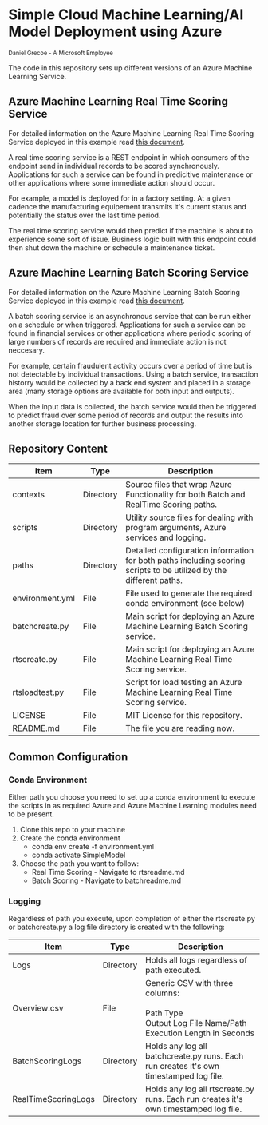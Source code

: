# Simple Cloud Machine Learning/AI Model Deployment using Azure
<sup> Daniel Grecoe - A Microsoft Employee</sup>

The code in this repository sets up different versions of an Azure Machine Learning Service. 

## Azure Machine Learning Real Time Scoring Service
For detailed information on the Azure Machine Learning Real Time Scoring Service deployed in this example read [this document]("./paths/realtime/rtsreadme.md").

A real time scoring service is a REST endpoint in which consumers of the endpoint send in individual records to be scored synchronously. Applications for such a service can be found in predicitive maintenance or other applications where some immediate action should occur. 

For example, a model is deployed for in a factory setting. At a given cadence the manufacturing equipement transmits it's current status and potentially the status over the last time period. 

The real time scoring service would then predict if the machine is about to experience some sort of issue. Business logic built with this endpoint could then shut down the machine or schedule a maintenance ticket. 

## Azure Machine Learning Batch Scoring Service
For detailed information on the Azure Machine Learning Batch Scoring Service deployed in this example read [this document]("./paths/batch/batchreadme.md").

A batch scoring service is an asynchronous service that can be run either on a schedule or when triggered. Applications for such a service can be found in financial services or other applications where periodic scoring of large numbers of records are required and immediate action is not neccesary. 

For example, certain fraudulent activity occurs over a period of time but is not detectable by individual transactions. Using a batch service, transaction historry would be collected by a back end system and placed in a storage area (many storage options are available for both input and outputs). 

When the input data is collected, the batch service would then be triggered to predict fraud over some period of records and output the results into another storage location for further business processing. 

## Repository Content

|Item|Type|Description|
|----|----|-----------|
|contexts|Directory|Source files that wrap Azure Functionality for both Batch and RealTime Scoring paths.|
|scripts|Directory|Utility source files  for dealing with program arguments, Azure services and logging.|
|paths|Directory|Detailed configuration information for both paths including scoring scripts to be utilized by the different paths.|
|environment.yml|File|File used to generate the required conda environment (see below)|
|batchcreate.py|File|Main script for deploying an Azure Machine Learning Batch Scoring service.|
|rtscreate.py|File|Main script for deploying an Azure Machine Learning Real Time Scoring service.|
|rtsloadtest.py|File|Script for load testing an Azure Machine Learning Real Time Scoring service.|
|LICENSE|File|MIT License for this repository.|
|README.md|File|The file you are reading now.|


## Common Configuration

### Conda Environment
Either path you choose you need to set up a conda environment to execute the scripts in as required Azure and Azure Machine Learning modules need to be present. 

1. Clone this repo to your machine
2. Create the conda environment
    - conda env create -f environment.yml
    - conda activate SimpleModel
3. Choose the path you want to follow:
    - Real Time Scoring - Navigate to  rtsreadme.md 
    - Batch Scoring - Navigate to batchreadme.md

### Logging
Regardless of path you execute, upon completion of either the rtscreate.py or batchcreate.py a log file directory is created with the following:

|Item|Type|Description|
|--|--|--|
|Logs|Directory|Holds all logs regardless of path executed.|
|Overview.csv|File|Generic CSV with three columns:<br><br>Path Type<br>Output Log File Name/Path<br>Execution Length in Seconds|
|BatchScoringLogs|Directory|Holds any log all  batchcreate.py runs. Each run creates it's own timestamped log file.|
|RealTimeScoringLogs|Directory|Holds any log all  rtscreate.py runs. Each run creates it's own timestamped log file.|